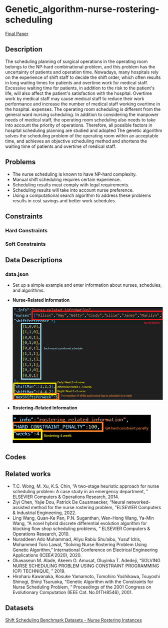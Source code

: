 # Genetic_algorithm-nurse-rostering-scheduling
[Final Paper]()
## Description
The scheduling planning of surgical operations in the operating room belongs to the NP-hard combinational problem, and this problem has the uncertainty of patients and operation time. Nowadays, many hospitals rely on the experience of shift staff to decide the shift order, which often results in long waiting times for patients and overtime work for medical staff. Excessive waiting time for patients, in addition to the risk to the patient's life, will also affect the patient's satisfaction with the hospital. Overtime work by medical staff may cause medical staff to reduce their work performance and increase the number of medical staff working overtime in the hospital. expenses.
The operating room scheduling is different from the general ward nursing scheduling. In addition to considering the manpower needs of medical staff, the operating room scheduling also needs to take into account the priority of operations. Therefore, all possible factors in hospital scheduling planning are studied and adopted The genetic algorithm solves the scheduling problem of the operating room within an acceptable time, and achieves an objective scheduling method and shortens the waiting time of patients and overtime of medical staff.

## Problems
* The nurse scheduling is known to have NP-hard complexity.
* Manual shift scheduling requires certain experience.
* Scheduling results must comply with legal requirements.
* Scheduling results will take into account nurse preference.
* Using a computational search algorithm to address these problems results in cost savings and better work schedules.

## Constraints
### Hard Constraints
### Soft Constraints

## Data Descriptions
### data.json
* Set up a simple example and enter information about nurses, schedules, and algorithms.
* **Nurse-Related Information**

  ![](./readme_img/nurse_related.png)

* **Rostering-Related Information**

  ![](./readme_img/rostering_related.png)

## Codes

## Related works
* T.C. Wong, M. Xu, K.S. Chin, “A two-stage heuristic approach for nurse scheduling problem: A case study in an emergency department, ” ELSEVIER Computers & Operations Research, 2014.
* Ziyi Chen, Yajie Dou, Patrick De Causmaecker, “Neural networked-assisted method for the nurse rostering problem, ”ELSEVIER Computers & Industrial Engineering, 2022.
* Ling Wang, Quan-Ke Pan, P.N. Suganthan, Wen-Hong Wang, Ya-Min Wang, “A novel hybrid discrete differential evolution algorithm for blocking flow shop scheduling problems, ” ELSEVIER Computers & Operations Research, 2010.
* Nuraddeen Ado Muhammad, Aliyu Rabiu Shu’aibu, Yusuf Idris, Mohammed Toro Lawal, “Solving Nurse Rostering Problem Using Genetic Algorithm,” International Conference on Electrical Engineering Applications (ICEEA'2020), 2020.
* Oluwaseun M. Alade, Akeem O. Amusat, Oluyinka T. Adedeji, “SOLVING NURSE SCHEDULING PROBLEM USING CONSTRAINT PROGRAMMING (CP) TECHNIQUE, ” 2019.
* Hiroharu Kawanaka, Kosuke Yamamoto, Tomohiro Yoshikawa, Tsuyoshi Shinogi, Shinji Tsuruoka, “Genetic Algorithm with the Constraints for Nurse Scheduling Problem, ” Proceedings of the 2001 Congress on Evolutionary Computation (IEEE Cat. No.01TH8546), 2001.

## Datasets
[Shift Scheduling Benchmark Datasets - Nurse Rostering Instances](http://www.schedulingbenchmarks.org/nrp/instances1_24.html)





